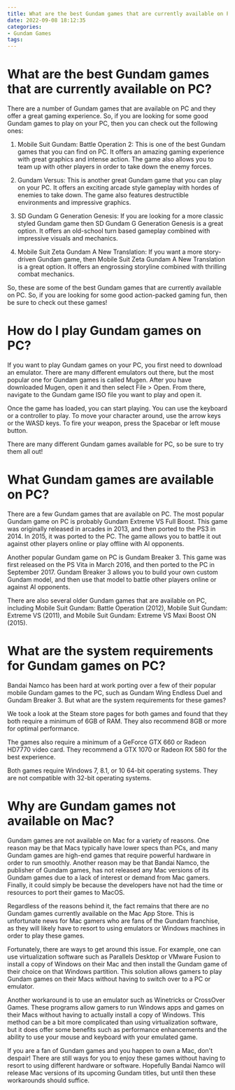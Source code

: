 ```yaml
---
title: What are the best Gundam games that are currently available on PC 
date: 2022-09-08 18:12:35
categories:
- Gundam Games
tags:
---
```



#  What are the best Gundam games that are currently available on PC? 

There are a number of Gundam games that are available on PC and they offer a great gaming experience. So, if you are looking for some good Gundam games to play on your PC, then you can check out the following ones:

1. Mobile Suit Gundam: Battle Operation 2: This is one of the best Gundam games that you can find on PC. It offers an amazing gaming experience with great graphics and intense action. The game also allows you to team up with other players in order to take down the enemy forces.

2. Gundam Versus: This is another great Gundam game that you can play on your PC. It offers an exciting arcade style gameplay with hordes of enemies to take down. The game also features destructible environments and impressive graphics.

3. SD Gundam G Generation Genesis: If you are looking for a more classic styled Gundam game then SD Gundam G Generation Genesis is a great option. It offers an old-school turn based gameplay combined with impressive visuals and mechanics.

4. Mobile Suit Zeta Gundam A New Translation: If you want a more story-driven Gundam game, then Mobile Suit Zeta Gundam A New Translation is a great option. It offers an engrossing storyline combined with thrilling combat mechanics.

So, these are some of the best Gundam games that are currently available on PC. So, if you are looking for some good action-packed gaming fun, then be sure to check out these games!

#  How do I play Gundam games on PC? 

If you want to play Gundam games on your PC, you first need to download an emulator. There are many different emulators out there, but the most popular one for Gundam games is called Mugen. After you have downloaded Mugen, open it and then select File > Open. From there, navigate to the Gundam game ISO file you want to play and open it.

Once the game has loaded, you can start playing. You can use the keyboard or a controller to play. To move your character around, use the arrow keys or the WASD keys. To fire your weapon, press the Spacebar or left mouse button.

There are many different Gundam games available for PC, so be sure to try them all out!

#  What Gundam games are available on PC? 

There are a few Gundam games that are available on PC. The most popular Gundam game on PC is probably Gundam Extreme VS Full Boost. This game was originally released in arcades in 2013, and then ported to the PS3 in 2014. In 2015, it was ported to the PC. The game allows you to battle it out against other players online or play offline with AI opponents.

Another popular Gundam game on PC is Gundam Breaker 3. This game was first released on the PS Vita in March 2016, and then ported to the PC in September 2017. Gundam Breaker 3 allows you to build your own custom Gundam model, and then use that model to battle other players online or against AI opponents.

There are also several older Gundam games that are available on PC, including Mobile Suit Gundam: Battle Operation (2012), Mobile Suit Gundam: Extreme VS (2011), and Mobile Suit Gundam: Extreme VS Maxi Boost ON (2015).

#  What are the system requirements for Gundam games on PC? 

Bandai Namco has been hard at work porting over a few of their popular mobile Gundam games to the PC, such as Gundam Wing Endless Duel and Gundam Breaker 3. But what are the system requirements for these games?

We took a look at the Steam store pages for both games and found that they both require a minimum of 6GB of RAM. They also recommend 8GB or more for optimal performance.

The games also require a minimum of a GeForce GTX 660 or Radeon HD7770 video card. They recommend a GTX 1070 or Radeon RX 580 for the best experience.

Both games require Windows 7, 8.1, or 10 64-bit operating systems. They are not compatible with 32-bit operating systems.

#  Why are Gundam games not available on Mac?

Gundam games are not available on Mac for a variety of reasons. One reason may be that Macs typically have lower specs than PCs, and many Gundam games are high-end games that require powerful hardware in order to run smoothly. Another reason may be that Bandai Namco, the publisher of Gundam games, has not released any Mac versions of its Gundam games due to a lack of interest or demand from Mac gamers. Finally, it could simply be because the developers have not had the time or resources to port their games to MacOS.

Regardless of the reasons behind it, the fact remains that there are no Gundam games currently available on the Mac App Store. This is unfortunate news for Mac gamers who are fans of the Gundam franchise, as they will likely have to resort to using emulators or Windows machines in order to play these games.

Fortunately, there are ways to get around this issue. For example, one can use virtualization software such as Parallels Desktop or VMware Fusion to install a copy of Windows on their Mac and then install the Gundam game of their choice on that Windows partition. This solution allows gamers to play Gundam games on their Macs without having to switch over to a PC or emulator.

Another workaround is to use an emulator such as Winetricks or CrossOver Games. These programs allow gamers to run Windows apps and games on their Macs without having to actually install a copy of Windows. This method can be a bit more complicated than using virtualization software, but it does offer some benefits such as performance enhancements and the ability to use your mouse and keyboard with your emulated game.

If you are a fan of Gundam games and you happen to own a Mac, don't despair! There are still ways for you to enjoy these games without having to resort to using different hardware or software. Hopefully Bandai Namco will release Mac versions of its upcoming Gundam titles, but until then these workarounds should suffice.